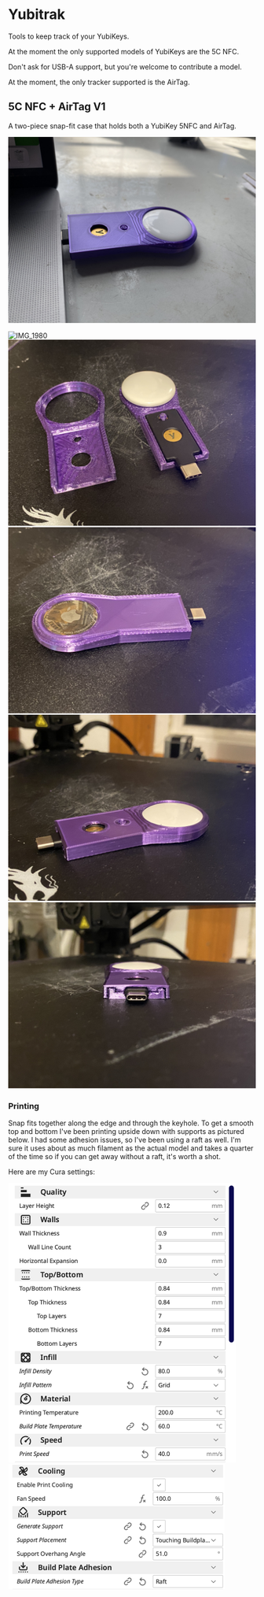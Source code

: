 # Yubitrak
Tools to keep track of your YubiKeys.

At the moment the only supported models of YubiKeys are the 5C NFC. 

Don't ask for USB-A support, but you're welcome to contribute a model.

At the moment, the only tracker supported is the AirTag.

## 5C NFC + AirTag V1
A two-piece snap-fit case that holds both a YubiKey 5NFC and AirTag.

![IMG_1967](images/5c_nfc_connected.jpeg)

![IMG_1980](images/5c_nfc_raft.jpeg)
![IMG_1979](images/5c_nfc_open.jpeg)
![IMG_1976](images/5c_nfc_bottom_angle.jpeg)
![IMG_1977](images/5c_nfc_top_angle.jpeg)
![IMG_1978](images/5c_nfc_front_connector.jpeg)

### Printing
Snap fits together along the edge and through the keyhole. To get a smooth top and bottom I've been printing upside down with supports as pictured below. I had some adhesion issues, so I've been using a raft as well. I'm sure it uses about as much filament as the actual model and takes a quarter of the time so if you can get away without a raft, it's worth a shot.

Here are my Cura settings:

<img width="464" alt="Cura settings 1" src="images/5c_nfc_printsettings_1.png">
<img width="441" alt="Cura settings 1" src="images/5c_nfc_printsettings_2.png">



